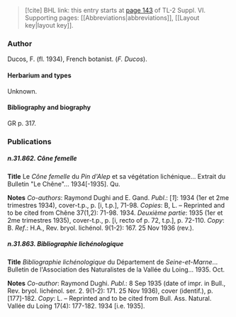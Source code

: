 > [!cite] BHL link: this entry starts at [page 143](https://www.biodiversitylibrary.org/item/103835#page/153/mode/1up) of TL-2 Suppl. VI.
> Supporting pages: [[Abbreviations|abbreviations]], [[Layout key|layout key]].

### Author

Ducos, F. (fl. 1934), French botanist. (*F. Ducos*).

#### Herbarium and types

Unknown.

#### Bibliography and biography

GR p. 317.

### Publications

##### n.31.862. Cône femelle

**Title**
Le *Cône femelle* du *Pin d'Alep* et sa végétation lichénique... Extrait du Bulletin "Le Chêne"... 1934\[-1935\]. Qu.

**Notes**
*Co-authors*: Raymond Dughi and E. Gand.
*Publ*.: \[*1*\]: 1934 (1er et 2me trimestres 1934), cover-t.p., p. \[i, t.p.\], 71-98. *Copies*: B, L. – Reprinted and to be cited from Chêne 37(1,2): 71-98. 1934.
*Deuxième partie*: 1935 (1er et 2me trimestres 1935), cover-t.p., p. \[i, recto of p. 72, t.p.\], p. 72-110. *Copy*: B.
*Ref*.: H.A., Rev. bryol. lichénol. 9(1-2): 167. 25 Nov 1936 (rev.).

##### n.31.863. Bibliographie lichénologique

**Title**
*Bibliographie lichénologique* du Département de *Seine-et-Marne*... Bulletin de l'Association des Naturalistes de la Vallée du Loing... 1935. Oct.

**Notes**
*Co-author*: Raymond Dughi.
*Publ*.: 8 Sep 1935 (date of impr. in Bull., Rev. bryol. lichénol. ser. 2. 9(1-2): 171. 25 Nov 1936), cover (identif.), p. \[177\]-182. *Copy*: L. – Reprinted and to be cited from Bull. Ass. Natural. Vallée du Loing 17(4): 177-182. 1934 \[i.e. 1935\].

